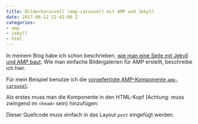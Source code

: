```yaml
---
title: Bilderkarussell (amp-carousel) mit AMP und Jekyll
date: 2017-06-12 22:42:00 Z
categories:
- amp
- jekyll
- html
---
```


In meinem Blog habe ich schon beschrieben, [wie man eine Seite mit Jekyll und AMP baut](http://himsel.me/06-04-2017-Accelerated-Mobile-Pages.html). Wie man einfache Bildergalerien für AMP erstellt, beschreibe ich hier.

Für mein Beispiel benutze ich die [vorgefertigte AMP-Komponente `amp-carousel`](https://ampbyexample.com/components/amp-carousel/). 

Als erstes muss man die Komponente in den HTML-Kopf (Achtung: muss zwingend im `<head>` sein) hinzufügen:
<script src="https://gist.github.com/lukas-h/ab21ad318ed71107046ea8478d8ddcdf.js"></script>

<script src="https://gist.github.com/lukas-h/bb49c4d4b2ba5c6e480115c246b24a64.js"></script>

Dieser Quellcode muss einfach in das Layout `post` eingefügt werden.
